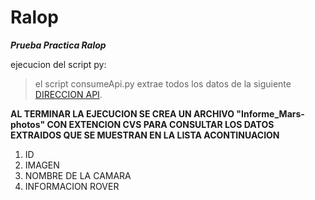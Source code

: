 # Ralop
***Prueba Practica Ralop***

ejecucion del script py:
> el script consumeApi.py extrae todos los datos de la siguiente [DIRECCION API](https://api.nasa.gov/mars-photos/api/v1/rovers/curiosity/photos?sol=1000&api_key=PSDnlPGCpYbq3i3zasWIMHL1DkN2wIlF5bx4ovjS).


**AL TERMINAR LA EJECUCION SE CREA UN ARCHIVO "Informe_Mars-photos" CON EXTENCION CVS PARA CONSULTAR LOS DATOS EXTRAIDOS QUE SE MUESTRAN EN LA LISTA ACONTINUACION**

1. ID
2. IMAGEN
3. NOMBRE DE LA CAMARA
4. INFORMACION ROVER